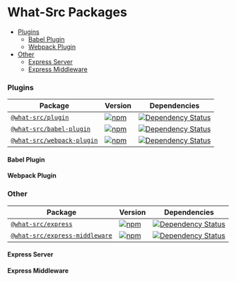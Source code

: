 # What-Src Packages

- [Plugins](#plugins)
  - [Babel Plugin](#babel-plugin)
  - [Webpack Plugin](#webpack-plugin)
- [Other](#other)
  - [Express Server](#express-server)
  - [Express Middleware](#express-middleware)

### Plugins

| Package | Version | Dependencies |
|--------|-------|------------|
| [`@what-src/plugin`](/packages/what-src-plugin) | [![npm](https://img.shields.io/npm/v/@what-src/plugin.svg?maxAge=3600)](https://www.npmjs.com/package/@what-src/plugin) | [![Dependency Status](https://david-dm.org/what-src/what-src.svg?path=packages/what-src-plugin)](https://david-dm.org/what-src/what-src?path=packages/what-src-plugin) |
| [`@what-src/babel-plugin`](/packages/what-src-plugin-babel) | [![npm](https://img.shields.io/npm/v/@what-src/babel-plugin.svg?maxAge=3600)](https://www.npmjs.com/package/@what-src/babel-plugin) | [![Dependency Status](https://david-dm.org/what-src/what-src.svg?path=packages/what-src-plugin-babel)](https://david-dm.org/what-src/what-src?path=packages/what-src-plugin-babel) |
| [`@what-src/webpack-plugin`](/packages/what-src-plugin-webpack) | [![npm](https://img.shields.io/npm/v/@what-src/webpack-plugin.svg?maxAge=3600)](https://www.npmjs.com/package/@what-src/webpack-plugin) | [![Dependency Status](https://david-dm.org/what-src/what-src.svg?path=packages/what-src-plugin-webpack)](https://david-dm.org/what-src/what-src?path=packages/what-src-plugin-webpack) |

#### Babel Plugin
#### Webpack Plugin

### Other

| Package | Version | Dependencies |
|--------|-------|------------|
| [`@what-src/express`](/packages/what-src-express) | [![npm](https://img.shields.io/npm/v/@what-src/express.svg?maxAge=3600)](https://www.npmjs.com/package/@what-src/express) | [![Dependency Status](https://david-dm.org/what-src/what-src.svg?path=packages/what-src-express)](https://david-dm.org/what-src/what-src?path=packages/what-src-express) |
| [`@what-src/express-middleware`](/packages/what-src-express) | [![npm](https://img.shields.io/npm/v/@what-src/express.svg?maxAge=3600)](https://www.npmjs.com/package/@what-src/express) | [![Dependency Status](https://david-dm.org/what-src/what-src.svg?path=packages/what-src-express)](https://david-dm.org/what-src/what-src?path=packages/what-src-express) |

#### Express Server
#### Express Middleware
